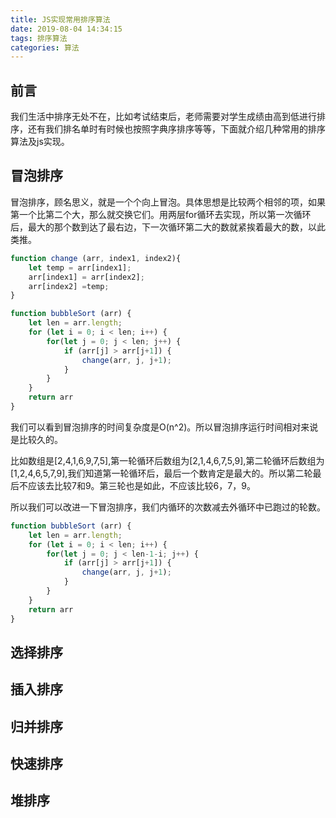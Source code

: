 ```yaml
---
title: JS实现常用排序算法
date: 2019-08-04 14:34:15
tags: 排序算法
categories: 算法
---
```


## 前言

我们生活中排序无处不在，比如考试结束后，老师需要对学生成绩由高到低进行排序，还有我们排名单时有时候也按照字典序排序等等，下面就介绍几种常用的排序算法及js实现。

<!--more-->

## 冒泡排序

冒泡排序，顾名思义，就是一个个向上冒泡。具体思想是比较两个相邻的项，如果第一个比第二个大，那么就交换它们。用两层for循环去实现，所以第一次循环后，最大的那个数到达了最右边，下一次循环第二大的数就紧挨着最大的数，以此类推。

```js
function change (arr, index1, index2){
	let temp = arr[index1];
	arr[index1] = arr[index2];
	arr[index2] =temp;
}
```


```js
function bubbleSort (arr) {
	let len = arr.length;
	for (let i = 0; i < len; i++) {
		for(let j = 0; j < len; j++) {
			if (arr[j] > arr[j+1]) {
				change(arr, j, j+1);
			}
		}
	}
	return arr
}
```

我们可以看到冒泡排序的时间复杂度是O(n^2)。所以冒泡排序运行时间相对来说是比较久的。

比如数组是[2,4,1,6,9,7,5],第一轮循环后数组为[2,1,4,6,7,5,9],第二轮循环后数组为[1,2,4,6,5,7,9],我们知道第一轮循环后，最后一个数肯定是最大的。所以第二轮最后不应该去比较7和9。第三轮也是如此，不应该比较6，7，9。

所以我们可以改进一下冒泡排序，我们内循环的次数减去外循环中已跑过的轮数。

```js
function bubbleSort (arr) {
	let len = arr.length;
	for (let i = 0; i < len; i++) {
		for(let j = 0; j < len-1-i; j++) {
			if (arr[j] > arr[j+1]) {
				change(arr, j, j+1);
			}
		}
	}
	return arr
}
```



## 选择排序



## 插入排序

## 归并排序

## 快速排序

## 堆排序

